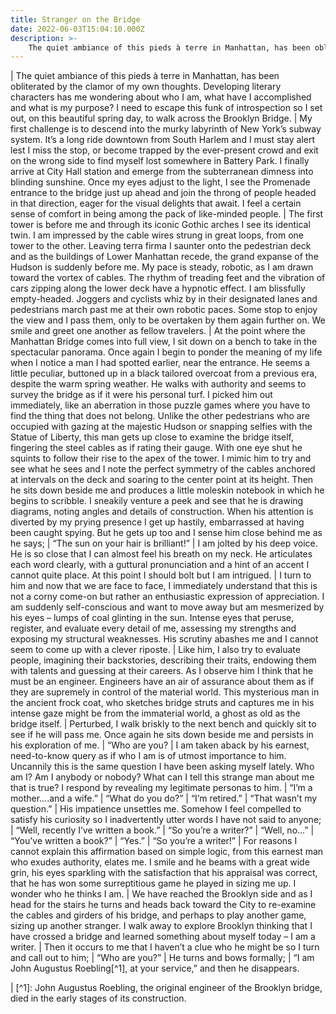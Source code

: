 ```yaml
---
title: Stranger on the Bridge
date: 2022-06-03T15:04:10.000Z
description: >-
    The quiet ambiance of this pieds à terre in Manhattan, has been obliterated by the clamor of my own thoughts. Developing literary characters has me wondering about who I am, what have I accomplished and what is my purpose? I need to escape this funk of introspection so I set out, on this beautiful spring day, to walk across the Brooklyn Bridge.
---
```

|   The quiet ambiance of this pieds à terre in Manhattan, has been obliterated by the clamor of my own thoughts. Developing literary characters has me wondering about who I am, what have I accomplished and what is my purpose? I need to escape this funk of introspection so I set out, on this beautiful spring day, to walk across the Brooklyn Bridge.
|   My first challenge is to descend into the murky labyrinth of New York’s subway system. It’s a long ride downtown from South Harlem and I must stay alert lest I miss the stop, or become trapped by the ever-present crowd and exit on the wrong side to find myself lost somewhere in Battery Park. I finally arrive at City Hall station and emerge from the subterranean dimness into blinding sunshine. Once my eyes adjust to the light, I see the Promenade entrance to the bridge just up ahead and join the throng of people headed in that direction, eager for the visual delights that await. I feel a certain sense of comfort in being among the pack of like-minded people.
|   The first tower is before me and through its iconic Gothic arches I see its identical twin. I am impressed by the cable wires strung in great loops, from one tower to the other. Leaving terra firma I saunter onto the pedestrian deck and as the buildings of Lower Manhattan recede, the grand expanse of the Hudson is suddenly before me. My pace is steady, robotic, as I am drawn toward the vortex of cables. The rhythm of treading feet and the vibration of cars zipping along the lower deck have a hypnotic effect. I am blissfully empty-headed. Joggers and cyclists whiz by in their designated lanes and pedestrians march past me at their own robotic paces. Some stop to enjoy the view and I pass them, only to be overtaken by them again further on. We smile and greet one another as fellow travelers. 
|   At the point where the Manhattan Bridge comes into full view, I sit down on a bench to take in the spectacular panorama. Once again I begin to ponder the meaning of my life when I notice a man I had spotted earlier, near the entrance. He seems a little peculiar, buttoned up in a black tailored overcoat from a previous era, despite the warm spring weather. He walks with authority and seems to survey the bridge as if it were his personal turf. I picked him out immediately, like an aberration in those puzzle games where you have to find the thing that does not belong. Unlike the other pedestrians who are occupied with gazing at the majestic Hudson or snapping selfies with the Statue of Liberty, this man gets up close to examine the bridge itself, fingering the steel cables as if rating their gauge. With one eye shut he squints to follow their rise to the apex of the tower. I mimic him to try and see what he sees and I note the perfect symmetry of the cables anchored at intervals on the deck and soaring to the center point at its height. Then he sits down beside me and produces a little moleskin notebook in which he begins to scribble. I sneakily venture a peek and see that he is drawing diagrams, noting angles and details of construction. When his attention is diverted by my prying presence I get up hastily, embarrassed at having been caught spying. But he gets up too and I sense him close behind me as he says;
|   “The sun on your hair is brilliant!”
|   I am jolted by his deep voice. He is so close that I can almost feel his breath on my neck. He articulates each word clearly, with a guttural pronunciation and a hint of an accent I cannot quite place. At this point I should bolt but I am intrigued.
|   I turn to him and now that we are face to face, I immediately understand that this is not a corny come-on but rather an enthusiastic expression of appreciation. I am suddenly self-conscious and want to move away but am mesmerized by his eyes – lumps of coal glinting in the sun. Intense eyes that peruse, register, and evaluate every detail of me, assessing my strengths and exposing my structural weaknesses. His scrutiny abashes me and I cannot seem to come up with a clever riposte.
|   Like him, I also try to evaluate people, imagining their backstories, describing their traits, endowing them with talents and guessing at their careers. As I observe him I think that he must be an engineer. Engineers have an air of assurance about them as if they are supremely in control of the material world. This mysterious man in the ancient frock coat, who sketches bridge struts and captures me in his intense gaze might be from the immaterial world, a ghost as old as the bridge itself.
|   Perturbed, I walk briskly to the next bench and quickly sit to see if he will pass me. Once again he sits down beside me and persists in his exploration of me.
|   “Who are you? 
|   I am taken aback by his earnest, need-to-know query as if who I am is of utmost importance to him. Uncannily this is the same question I have been asking myself lately. Who am I? Am I anybody or nobody? What can I tell this strange man about me that is true? I respond by revealing my legitimate personas to him.
|   “I’m a mother....and a wife.”
|   “What do you do?”
|   “I’m retired.”
|   “That wasn’t my question.” 
|   His impatience unsettles me. Somehow I feel compelled to satisfy his curiosity so I inadvertently utter words I have not said to anyone; 
|   “Well, recently I’ve written a book.” 
|   “So you’re a writer?”
|   “Well, no...”
|   “You’ve written a book?”
|   “Yes.”
|   “So you’re a writer!”
|   For reasons I cannot explain this affirmation based on simple logic, from this earnest man who exudes authority, elates me. I smile and he beams with a great wide grin, his eyes sparkling with the satisfaction that his appraisal was correct, that he has won some surreptitious game he played in sizing me up. I wonder who he thinks I am.
|   We have reached the Brooklyn side and as I head for the stairs he turns and heads back toward the City to re-examine the cables and girders of his bridge, and perhaps to play another game, sizing up another stranger. I walk away to explore Brooklyn thinking that I have crossed a bridge and learned something about myself today – I am a writer.
|   Then it occurs to me that I haven’t a clue who he might be so I turn and call out to him;
|   “Who are you?”
|   He turns and bows formally;
|   “I am John Augustus Roebling[^1], at your service,” and then he disappears.

|   [^1]:  John Augustus Roebling, the original engineer of the Brooklyn bridge, died in the early stages of its construction. 